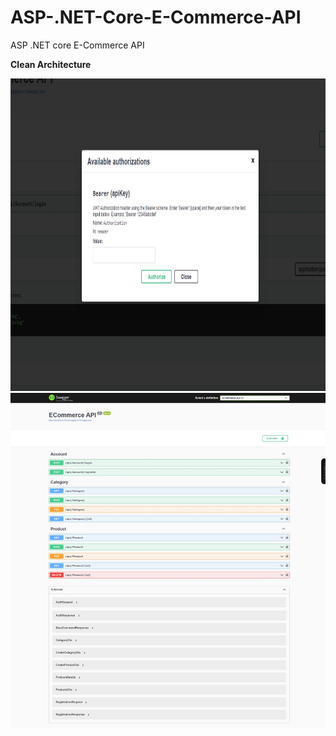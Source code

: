 # ASP-.NET-Core-E-Commerce-API
ASP .NET core E-Commerce API

**Clean Architecture**

<img alt="" src="https://github.com/betselot49/ASP-.NET-Core-E-Commerce-API/blob/main/ECommerce/Screenshots/Web%20capture_5-11-2023_223019_localhost%20(1).jpeg" style="width: 800px; height: 500px;">
<img alt="" src="https://github.com/betselot49/ASP-.NET-Core-E-Commerce-API/blob/main/ECommerce/Screenshots/Web%20capture_5-11-2023_222520_localhost.jpeg" style="width: 800px;">


